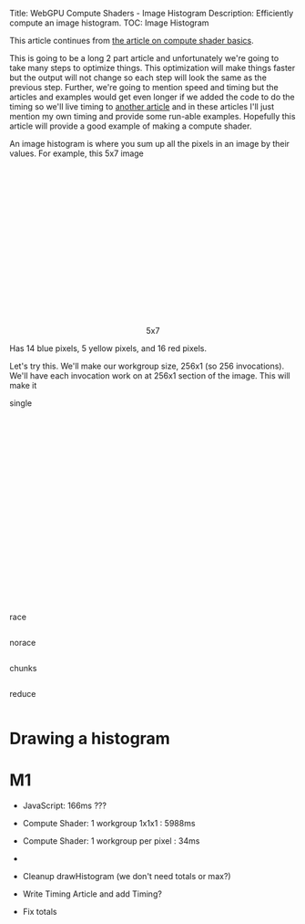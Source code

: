 Title: WebGPU Compute Shaders - Image Histogram
Description: Efficiently compute an image histogram.
TOC: Image Histogram

This article continues from [the article on compute shader basics](webgpu-compute-shaders.html).

This is going to be a long 2 part article and unfortunately we're going to take many steps to optimize
things. This optimization will make things faster but the output will not change so each step
will look the same as the previous step. Further, we're going to
mention speed and timing but the articles and examples would get
even longer if we added the code to do the timing so we'll live
timing to [another article](webgpu-timing.html) and in these articles
I'll just mention my own timing and provide some run-able examples.
Hopefully this article will provide a good example of making
a compute shader.

An image histogram is where you sum up all the pixels in an image by their values.
For example, this 5x7 image

<div class="center">
  <div>
    <div data-diagram="image" style="display: inline-block; height: 280px;"></div>
    <div style="text-align: center;">5x7</div>
  </div>
</div>

Has 14 blue pixels, 5 yellow pixels, and 16 red pixels.

<!--

That's not so interesting but if we take a picture like this

<div class="center">
  <div>
    <div><img src="../resources/images/pexels-francesco-ungaro-96938-mid.jpg" style="max-width: 700px;"></div>
    <div style="text-align: center;"><a href="https://www.pexels.com/photo/cute-kitten-hiding-behind-a-pillow-96938/">Photo by Francesco Ungaro</a></div>
  </div>
</div>

and we count up the pixel values and graph them, we get something like this

<div class="webgpu_center side-by-side">
  <div>
    <div><img src="resources/histogram-colors-photoshop.png" style="width: 237px;" class="nobg"></div>
    <div style="text-align: center;">Colors</div>
  </div>
  <div>
    <div><img src="resources/histogram-luminosity-photoshop.png" style="width: 237px;" class="nobg"></div>
    <div style="text-align: center;">Luminosity</div>
  </div>
</div>

One the left we have 3 graphs, overlaying each other, showing the
counts for the various red, green, and blue values of the pixels.
We can see there is lots of red and green but not nearly as much
blue except in the low-light areas.

On the right we have a single graph of the luminosity values of
the pixels. The high bump to the right of center means that most
pixels are brighter than the 50% brightness level.

Computing an image histogram is pretty simple. Let's first do it in JavaScript

Let's make a function that given an `ImageData` object, generates
a histogram. We'll actually make 4 of them. One for red values,
one for green, one for blue, and one for luminosity.

```js
// from: https://www.w3.org/WAI/GL/wiki/Relative_luminance
function luminance(data, offset) {
  const r = data[offset + 0];
  const g = data[offset + 1];
  const b = data[offset + 2];

  const l = r * 0.2126 / 255 +
            g * 0.7152 / 255 +
            b * 0.0722 / 255;
  return l;
}

function computeHistogram(numBins, imgData) {
  const {width, height, data} = imgData;
  const histogram = new Array(numBins * 4).fill(0);
  for (let y = 0; y < height; ++y) {
    for (let x = 0; x < width; ++x) {
      const offset = (y * width + x) * 4;
      for (let ch = 0; ch < 4; ++ch) {
        const v = ch < 3
           ? data[offset + ch] / 255
           : luminance(data, offset);
        const bin = Math.min(numBins - 1, v * numBins) | 0;
        ++histogram[bin * 4 + ch];
      }
    }
  }
  return histogram;
}
```

As you can see above, we walk through each pixel. For each pixel we walk though
4 channels, the 4th being luminance. For each channel we compute `v` which is a
value between 0 and 1.  We then expand that to a bin index and increment that
bin's count. The function returns the histograms with the channels interleaved
red, green, blue, luminosity, red, green, blue, luminosity, ...

Given that, we can graph it. To graph it we need to know the
highest value in each channel. While we're at it will also
keep a total as a sanity check. We'll print the total.
Each channel should total to the number of pixels in our original
image.

```js
function drawHistogram(histogram, channels, height = 100) {
  // find the highest value for each channel
  const max = [0, 0, 0, 0];
  const total = [0, 0, 0, 0];
  histogram.forEach((v, i) => {
    const ch = i % 4;
    max[ch] = Math.max(max[ch], v);
    total[ch] += v;
  });
  console.log('total:', total);
```

Now we can create a canvas

```js
function drawHistogram(histogram, channels, height = 100) {
  // find the highest value for each channel
  const max = [0, 0, 0, 0];
  const total = [0, 0, 0, 0];
  histogram.forEach((v, i) => {
    if (i < 4) {
      return;
    }
    const ch = i % 4;
    max[ch] = Math.max(max[ch], v);
    total[ch] += v;
  });
  console.log('total:', total);

+  const numBins = histogram.length / 4;
+  const canvas = document.createElement('canvas');
+  canvas.width = numBins;
+  canvas.height = height;
+  document.body.appendChild(canvas);
+  const ctx = canvas.getContext('2d');
```

And then for each bin, for each channel we draw a vertical bar

```js
function drawHistogram(histogram, channels, height = 100) {
  // find the highest value for each channel
  const max = [0, 0, 0, 0];
  const total = [0, 0, 0, 0];
  histogram.forEach((v, i) => {
    const ch = i % 4;
    max[ch] = Math.max(max[ch], v);
    total[ch] += v;
  });
  console.log('total:', total);

  const numBins = histogram.length / 4;
  const canvas = document.createElement('canvas');
  canvas.width = numBins;
  canvas.height = height;
  document.body.appendChild(canvas);
  const ctx = canvas.getContext('2d');

+  for (let x = 0; x < numBins; ++x) {
+    const offset = x * 4;
+    for (const ch of channels) {
+      const scale = 0.2 * numBins / total[ch];
+      const v = histogram[offset + ch] * scale * height;
+      ctx.fillStyle = colors[ch];
+      ctx.fillRect(x, height - v, 1, v);
+    }
+  }
+}
```

Note: I have no idea why it's `0.2 * numBins`. In found that in
a sample and it made the graph look similar to other graphs for
certain cases.

Now we need to load an image

```js
async function main() {
  const img = new Image();
  img.src = 'resources/images/pexels-francesco-ungaro-96938-sm.jpg';
  await img.decode();

  // Add it to the document so we can see it
  document.body.appendChild(img);
```

Let's add some CSS so it's not displayed too big

```css
img {
  max-width: 256px;
}
```

We need get the data from an image. To do that we can draw the image
to a 2d canvas and then use `getImageData`.

```js
function getImageData(img) {
  const canvas = document.createElement('canvas');

  // make the canvas the same size as the image
  canvas.width = img.naturalWidth;
  canvas.height = img.naturalHeight;

  const ctx = canvas.getContext('2d');
  ctx.drawImage(img, 0, 0);
  return ctx.getImageData(0, 0, canvas.width, canvas.height);
}
```

And then what's left to do is to call the functions we wrote above.

```js
async function main() {
  const img = new Image();
  img.crossOrigin = '*';
  img.src = 'resources/images/pexels-francesco-ungaro-96938-sm.jpg';
  await img.decode();

  // Add it to the document so we can see it
  document.body.appendChild(img);

  const imgData = getImageData(img);
  const numBins = 256;
  const histogram = computeHistogram(numBins, imgData);

  showImageBitmap(imgBitmap);

  // draw the red, green, and blue channels
  drawHistogram(histogram, [0, 1, 2]);

  // draw the luminosity channel
  drawHistogram(histogram, [3]);
}
```

And here's the image histogram.

{{{example url="../webgpu-compute-shaders-histogram-javascript.html"}}}

Hopefully it was easy to follow what the JavaScript code is doing.
Let's convert it to WebGPU!

# <a id="a-comptuing-a-histogram"></a>Computing a histogram

Let's start with the most obvious solution. We'll directly
convert the JavaScript `computeHistogram` function to WGSL.

The luminance function is pretty straight forward. Here the
JavaScript again

```js
// from: https://www.w3.org/WAI/GL/wiki/Relative_luminance
function luminance(data, offset) {
  const r = data[offset + 0];
  const g = data[offset + 1];
  const b = data[offset + 2];

  const l = r * 0.2126 / 255 +
            g * 0.7152 / 255 +
            b * 0.0722 / 255;
  return l;
}
```

and here's the corresponding WGSL

```wgsl
// from: https://www.w3.org/WAI/GL/wiki/Relative_luminance
const kSRGBLuminanceFactors = vec3f(0.2126, 0.7152, 0.0722);
fn srgbLuminance(color: vec3f) -> f32 {
  return saturate(dot(color, kSRGBLuminanceFactors));
}
```

The `dot` function, which is short for "dot product", multiplies every element
of one vector with the corresponding element of another vector and then adds
the results. For `vec3f` like above, it could be defined as

```wgsl
fn dot(a: vec3f, b: vec3f) -> f32 { return a.x * b.x + a.y * b.y + a.z * b.z; }
```

Which is what we had in JavaScript. The major difference is in WGSL we'll
pass in the color as a `vec3f` instead of the data and an offset, and,
the color data will already be in 0.0 to 1.0 values so we don't have to
divide by 255.

For the main part of computing a histogram, here's the JavaScript again

```js
function computeHistogram(numBins, imgData) {
  const {width, height, data} = imgData;
  const histogram = new Array(numBins * 4).fill(0);
  for (let y = 0; y < height; ++y) {
    for (let x = 0; x < width; ++x) {
      const offset = (y * width + x) * 4;
      for (let ch = 0; ch < 4; ++ch) {
        const v = ch < 3
           ? data[offset + ch] / 255
           : luminance(data, offset);
        const bin = Math.min(numBins - 1, v * numBins) | 0;
        ++histogram[bin * 4 + ch];
      }
    }
  }
  return histogram;
}
```

Here's the corresponding WGSL

```js
@group(0) @binding(0) var<storage, read_write> histogram: array<vec4u>;
@group(0) @binding(1) var ourTexture: texture_2d<f32>;

@compute @workgroup_size(1, 1, 1) fn cs() {
  let size = textureDimensions(ourTexture, 0);
  let numBins = f32(arrayLength(&histogram));
  let lastBinIndex = u32(numBins - 1);
  for (var y = 0u; y < size.y; y++) {
    for (var x = 0u; x < size.x; x++) {
      let position = vec2u(x, y);
      var channels = textureLoad(ourTexture, position, 0);
      channels.w = srgbLuminance(channels.rgb);
      for (var ch = 0; ch < 4; ch++) {
        let bin = min(u32(channels[ch] * numBins), lastBinIndex);
        histogram[bin][ch] += 1;
      }
    }
  }
}
```

Above, not much changed. In JavaScript we get the data, width, and height
from `imgData`. In WGSL we get the width and height from the texture by
passing it to the `textureSize` function.

```wgsl
  let size = textureDimensions(ourTexture, 0);
```

`textureSize` takes a texture and a mip level (the `0` above) and returns the
size of the mip level for that texture.

We loop through all of the pixels of the texture, just like we did in
JavaScript.

```wgsl
  for (var y = 0u; y < size.y; y++) {
    for (var x = 0u; x < size.x; x++) {
```

We call `textureLoad` to get the channels from the texture.

```wgsl
      let position = vec2u(x, y);
      var channels = textureLoad(ourTexture, position, 0);
```

`textureLoad` returns a single texel from a single mip level of a texture.
It takes a texture, an unsigned integer texel coordinate, and a mip level
(the `0`).

We compute a luminance value and store it as the 4th channel

```wgsl
      let position = vec2u(x, y);
      var channels = textureLoad(ourTexture, position, 0);
+      channels.w = srgbLuminance(channels.rgb);
```

For each channel we get a channel value or a luminance value,
convert it to a bin index and increment the bin.

```wgsl
      var channels = textureLoad(ourTexture, position, 0);
      channels.w = srgbLuminance(channels.rgb);
+      for (var ch = 0; ch < 4; ch++) {
+        let bin = min(u32(channels[ch] * numBins), lastBinIndex);
+        histogram[bin][ch] += 1;
+      }
```

Now the we have a compute shader, let's use it

We have our pretty standard initialization code

```js
async function main() {
  const adapter = await navigator.gpu?.requestAdapter();
  const device = await adapter?.requestDevice();
  if (!device) {
    fail('need a browser that supports WebGPU');
    return;
  }
```

then we create our shader

```js
  const module = device.createShaderModule({
    label: 'histogram shader',
    code: `
      @group(0) @binding(0) var<storage, read_write> histogram: array<vec4u>;
      @group(0) @binding(1) var ourTexture: texture_2d<f32>;

      // from: https://www.w3.org/WAI/GL/wiki/Relative_luminance
      const kSRGBLuminanceFactors = vec3f(0.2126, 0.7152, 0.0722);
      fn srgbLuminance(color: vec3f) -> f32 {
        return saturate(dot(color, kSRGBLuminanceFactors));
      }

      @compute @workgroup_size(1, 1, 1)
      fn cs() {
        let size = textureDimensions(ourTexture, 0);
        let numBins = f32(arrayLength(&histogram));
        let lastBinIndex = u32(numBins - 1);
        for (var y = 0u; y < size.y; y++) {
          for (var x = 0u; x < size.x; x++) {
            let position = vec2u(x, y);
            var channels = textureLoad(ourTexture, position, 0);
            channels.w = srgbLuminance(channels.rgb);
            for (var ch = 0; ch < 4; ch++) {
              let bin = min(u32(channels[ch] * numBins), lastBinIndex);
              histogram[bin][ch] += 1;
            }
          }
        }
      }
    `,
  });
```

We create a compute pipeline to run the shader

```js
  const pipeline = device.createComputePipeline({
    label: 'histogram',
    layout: 'auto',
    compute: {
      module,
      entryPoint: 'cs',
    },
  });
```

After we load the texture we need to make a texture and copy the date to it.
We'll use the `createTextureFromSource` function we wrote in
[the article on loading images into textures](webgpu-importing-textures.html#a-create-texture-from-source).

```js
  const img = new Image();
  img.crossOrigin = '*';
  img.src = 'resources/images/pexels-francesco-ungaro-96938-mid.jpg'; /* webgpufundamentals: url */
  await img.decode();

  // Add it to the document so we can see it
  document.body.appendChild(img);

+  // Upload the image into a texture.
+  const imgBitmap = await createImageBitmap(img, { colorSpaceConversion: 'none' });
+  const texture = createTextureFromSource(device, imgBitmap);
```

We need to create a storage buffer for the shader to sum up the color values with

```js
  const numBins = 256;
  const histogramBuffer = device.createBuffer({
    size: numBins * 4 * 4, // 256 entries * 4 (rgba) * 4 bytes per (u32)
    usage: GPUBufferUsage.STORAGE | GPUBufferUsage.COPY_SRC,
  });
```

and a buffer to get back the results so we can draw them

```js
  const resultBuffer = device.createBuffer({
    size: histogramBuffer.size,
    usage: GPUBufferUsage.COPY_DST | GPUBufferUsage.MAP_READ,
  });
```

We need a bind group to pass the texture and histogram buffer to
our pipeline

```js
  const bindGroup = device.createBindGroup({
    label: 'histogram bindGroup',
    layout: pipeline.getBindGroupLayout(0),
    entries: [
      { binding: 0, resource: { buffer: histogramBuffer }},
      { binding: 1, resource: texture.createView() },
    ],
  });
```

We can now setup the commands to run the compute shader

```js
  const encoder = device.createCommandEncoder({ label: 'histogram encoder' });
  const pass = encoder.beginComputePass(encoder);
  pass.setPipeline(pipeline);
  pass.setBindGroup(0, bindGroup);
  pass.dispatchWorkgroups(1);
  pass.end();
```

We need to copy the histogram buffer to the result buffer

```js
  const encoder = device.createCommandEncoder({ label: 'histogram encoder' });
  const pass = encoder.beginComputePass(encoder);
  pass.setPipeline(pipeline);
  pass.setBindGroup(0, bindGroup);
  pass.dispatchWorkgroups(1);
  pass.end();

+  encoder.copyBufferToBuffer(histogramBuffer, 0, resultBuffer, 0, resultBuffer.size);
```

and then execute the commands

```js
  const encoder = device.createCommandEncoder({ label: 'histogram encoder' });
  const pass = encoder.beginComputePass(encoder);
  pass.setPipeline(pipeline);
  pass.setBindGroup(0, bindGroup);
  pass.dispatchWorkgroups(1);
  pass.end();

  encoder.copyBufferToBuffer(histogramBuffer, 0, resultBuffer, 0, resultBuffer.size);

+  const commandBuffer = encoder.finish();
+  device.queue.submit([commandBuffer]);
```

Then we can get the data from the result buffer and pass it to our existing functions
to draw the histogram

```js
  await resultBuffer.mapAsync(GPUMapMode.READ);
  const histogram = new Uint32Array(resultBuffer.getMappedRange());

  showImageBitmap(imgBitmap);

  // draw the red, green, and blue channels
  drawHistogram(histogram, [0, 1, 2]);

  // draw the luminosity channel
  drawHistogram(histogram, [3]);

  resultBuffer.unmap();
```

And it should work

{{{example url="../webgpu-compute-shaders-histogram-slow-draw-in-js.html"}}}

The biggest problem with this example is we used just 1 workgroup with
a workgroup size if `(1, 1, 1)`. Effectively this means a single core on the GPU
was all that was used. While this might be faster than JavaScript we can do
much better

## Optimize - More Invocations

Possibly the easiest and most obvious way to speed this up use to use one
invocation per pixel. In our code above we have for loop

```js
for (y) {
   for (x) {
      ...
   }
}
```

We could change the code use instead use `global_invocation_id.x` and `global_invocation_id.y`
as inputs and then process every single pixel in a separate invocation.

Here's needed the changes to the shader

```wgsl
@group(0) @binding(0) var<storage, read_write> histogram: array<vec4u>;
@group(0) @binding(1) var ourTexture: texture_2d<f32>;

const kSRGBLuminanceFactors = vec3f(0.2126, 0.7152, 0.0722);
fn srgbLuminance(color: vec3f) -> f32 {
  return saturate(dot(color, kSRGBLuminanceFactors));
}

@compute @workgroup_size(1, 1, 1)
-fn cs() {
+fn cs(@builtin(global_invocation_id) global_invocation_id: vec3u) {
-  let size = textureDimensions(ourTexture, 0);
+  let position = global_invocation_id.xy;
  let numBins = f32(arrayLength(&histogram));
  let lastBinIndex = u32(numBins - 1);
-  for (var y = 0u; y < size.y; y++) {
-    for (var x = 0u; x < size.x; x++) {
-      let position = vec2u(x, y);
  var channels = textureLoad(ourTexture, position, 0);
  channels.w = srgbLuminance(color.rgb);
  for (var ch = 0; ch < 4; ch++) {
    let bin = min(u32(channels[ch] * numBins), lastBinIndex);
    histogram[bin][ch] += 1;
  }
-    }
-  }
}
```

As you can see, we got rid of the loop, instead we use the
`@builtin(global_invocation_id)` value to make each workgroup
responsible for a single pixel. Theoretically this would mean
all of the pixels could be processed in parallel.
Our image is 4896 x 3010 which is almost 15 million pixels so
there are lots of chances for parallelization.

The only other change needed is to actually run one workgroup
per pixel.

```js
  const encoder = device.createCommandEncoder({ label: 'histogram encoder' });
  const pass = encoder.beginComputePass();
  pass.setPipeline(pipeline);
  pass.setBindGroup(0, bindGroup);
-  pass.dispatchWorkgroups(1);
+  pass.dispatchWorkgroups(texture.width, texture.height);
  pass.end();
```

Here it is running

{{{example url="../webgpu-compute-shaders-histogram-with-race.html"}}}

What's wrong? Why doesn't this histogram match the previous histogram
and why don't the totals match? Note: your computer might get different
results than mine. On mine, these are the histograms from the previous
version on the left, and this version on the right

<style>
.local-img img {
  border: 1px solid #888;
  margin: 0.5em;
}
</style>
<div class="webgpu_center side-by-side local-img">
  <div style="display: flex; flex-direction: column">
      <img src="resources/histogram-slow-color.png" class="nobg">
      <img src="resources/histogram-slow-luminosity.png" class="nobg">
      <div style="text-align: center;">Previous</div>
  </div>
  <div style="display: flex; flex-direction: column">
      <img src="resources/histogram-race-color.png" class="nobg">
      <img src="resources/histogram-race-luminosity.png" class="nobg">
      <div style="text-align: center;">Current</div>
  </div>
</div>

Further, the totals don't match

```text
previous: -> total: (4) [14736960, 14736960, 14736960, 14736960]
current:  -> total: (4) [75969, 69135, 72956, 58363]
```

What happened?

This is a classic *race condition* like we mentioned in [the previous article](../webgpu-compute-shaders.html#a-race-conditions).

This line in our shader

```wgsl
        histogram[bin][ch] += 1;
```

Actually translates to this

```wgsl
   let value = histogram[bin][ch];
   histogram[bin][ch] = value + 1;
```

What happens when 2 or more invocations are running in parallel
and happen to have the same `bin` and `ch`.

Imagine 2 invocations, where in both `bin = 1` and `ch = 2` and
`histogram[1][2] = 3`. If they run in parallel both invocations will load
3 and both invocations will write 4, when the correct answer would be
5.

<div class="webgpu_center data-table">
  <style>
    .local-race th { text-align: center; }
    .local-race .step { background-color: var(--table-line-head-bg); }
  </style>
  <div>
  <table class="local-race">
    <thead>
      <th>Invocation 1</th>
      <th>Invocation 2</th>
    </thead>
    <tbody>
      <tr>
        <td>value = histogram[bin][ch]&nbsp;&nbsp;&nbsp;&nbsp;&nbsp;<span class="step">// loads 3</span></td>
        <td>value = histogram[bin][ch]&nbsp;&nbsp;&nbsp;&nbsp;&nbsp;<span class="step">// loads 3</span></td>
      </tr>
      <tr>
        <td>histogram[bin][ch] = value + 1 <span class="step">// stores 4</span></td>
        <td>histogram[bin][ch] = value + 1 <span class="step">// stores 4</span></td>
      </tr>
    </tbody>
  </table>
  </div>
</div>

It's probably actually worse than that. `histogram` is defined as `array<vec4u>`. GPUs generally
load an entire `vec4` of values at a time. That means if 2 or more invocations are writing to
the same bin but different channels, they may still be stepping on each other.

In other words, what's really happening in the code is this

```wgsl
   let value = histogram[bin];    // get the entire vec4 bin
   value[ch] = value[ch] + 1;     // update a single channel of value locally
   histogram[bin] = value;        // put back the entire bin, all 4 channels worth.
```

WGSL has special instructions to solve this issue. This case we
can use `atomicAdd`. `atomicAdd` makes the addition "atomic"
meaning that it prevents one invocation for updating the value
at the same time.

atomic functions have the requirement that they only work on
`i32` or `u32` and they require to data itself to be of type `atomic`.

Here's the changes to our shaders

```wgsl
-@group(0) @binding(0) var<storage, read_write> histogram: array<vec4u>;
+@group(0) @binding(0) var<storage, read_write> histogram: array<array<atomic<u32>, 4>>;
@group(0) @binding(1) var ourTexture: texture_2d<f32>;

const kSRGBLuminanceFactors = vec3f(0.2126, 0.7152, 0.0722);
fn srgbLuminance(color: vec3f) -> f32 {
  return saturate(dot(color, kSRGBLuminanceFactors));
}

@compute @workgroup_size(1, 1, 1)
fn cs(@builtin(global_invocation_id) global_invocation_id: vec3u) {
  let position = global_invocation_id.xy;
  let numBins = f32(arrayLength(&histogram));
  let lastBinIndex = u32(numBins - 1);
  let color = textureLoad(ourTexture, position, 0);
  let luminance = srgbLuminance(color.rgb);
  for (var ch = 0; ch < 4; ch++) {
    let v = select(color[ch], luminance, ch == 3);
    let ndx = min(u32(v * numBins), lastBinIndex);
-   histogram[bin][ch] += 1;
    atomicAdd(&histogram[ndx][ch], 1u);
  }
}
```

With that our compute shader, that uses 1 workgroup invocation per pixel, works!

{{{example url="../webgpu-compute-shaders-histogram-race-fixed.html"}}}

## Workgroups

Can we go faster? As mentioned in [the previous article](../webgpu-compute-shaders.html),
the "workgroup" is the smallest unit of work a GPU can do. You define the size of a workgroup
in 3 dimensions, and then you call `dispatchWorkgroups` to run a bunch of these workgroups.

Workgroups can share internal storage and coordinate that storage with in the workgroup
itself. How could we take advantage of that fact?

-->

Let's try this. We'll make our workgroup size, 256x1 (so 256 invocations). We'll have
each invocation work on at 256x1 section of the image. This will make it

single
<div class="webgpu_center"><div data-diagram="single" style="display: inline-block; width: 300px; height: 330px;"></div></div>

race
<div class="webgpu_center"><div data-diagram="race" style="display: inline-block; width: 600px;"></div></div>

norace

<div class="webgpu_center"><div data-diagram="noRace" style="display: inline-block; width: 600px;"></div></div>

chunks
<div class="webgpu_center"><div data-diagram="chunks" style="display: inline-block; width: 600px;"></div></div>

reduce
<div class="webgpu_center"><div data-diagram="reduce" style="display: inline-block; width: 600px;"></div></div>


# Drawing a histogram

# M1

* JavaScript: 166ms ???
* Compute Shader: 1 workgroup 1x1x1 : 5988ms
* Compute Shader: 1 workgroup per pixel : 34ms
* 


* Cleanup drawHistogram (we don't need totals or max?)
* Write Timing Article and add Timing?
* Fix totals

<!-- keep this at the bottom of the article -->
<link rel="stylesheet" href="webgpu-compute-shaders-histogram.css">
<script type="module" src="webgpu-compute-shaders-histogram.js"></script>
